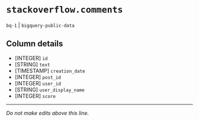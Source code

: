 # `stackoverflow.comments`
`bq-1` | `bigquery-public-data`

## Column details
* [INTEGER]   `id`
* [STRING]    `text`
* [TIMESTAMP] `creation_date`
* [INTEGER]   `post_id`
* [INTEGER]   `user_id`
* [STRING]    `user_display_name`
* [INTEGER]   `score`

-------------------------------------------------------------------------------
*Do not make edits above this line.*
